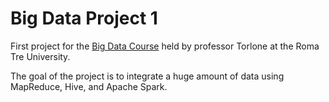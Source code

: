# Big Data Project 1

First project for the [Big Data Course](http://torlone.dia.uniroma3.it/bigdata/) held by professor Torlone at the Roma Tre University.

The goal of the project is to integrate a huge amount of data using MapReduce, Hive, and Apache Spark.
